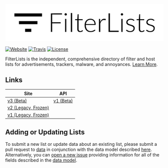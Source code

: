 ![FilterLists](https://github.com/collinbarrett/FilterLists/blob/master/imgs/logo_filterlists.png)

[![Website](https://img.shields.io/website-up-down-green-red/http/shields.io.svg)](https://filterlists.com/)
[![Travis](https://img.shields.io/travis/collinbarrett/FilterLists.svg?label=travis)](https://travis-ci.org/collinbarrett/FilterLists)
[![License](https://img.shields.io/badge/License-MIT-green.svg)](https://github.com/collinbarrett/FilterLists/blob/master/LICENSE)

FilterLists is the independent, comprehensive directory of filter and host lists for advertisements, trackers, malware, and annoyances. [Learn More](https://github.com/collinbarrett/FilterLists/blob/master/About.md).

## Links
| Site                                                | API                                               |
| --------------------------------------------------- | ------------------------------------------------- |
| [v3 (Beta)](https://filterlists.com/)               | [v1 (Beta)](https://api.filterlists.com/v1/lists)|
| [v2 (Legacy, Frozen)](https://v2.filterlists.com/)  |                                                   |
| [v1 (Legacy, Frozen)](https://v1.filterlists.com/)  |                                                   |

## Adding or Updating Lists

To submit a new list or update data about an existing list, please submit a pull request to [data](https://github.com/collinbarrett/FilterLists/tree/master/data) in conjunction with the data model described [here](https://github.com/collinbarrett/FilterLists/wiki/Data-Model_sidebar). Alternatively, you can [open a new issue](https://github.com/collinbarrett/FilterLists/issues/new) providing information for all of the fields described in the [data model](https://github.com/collinbarrett/FilterLists/wiki/Data-Model_sidebar).
